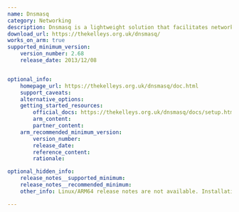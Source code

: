 ```yaml
---
name: Dnsmasq
category: Networking
description: Dnsmasq is a lightweight solution that facilitates network communication by providing two essential services. DNS forwarding, which enables domain name resolution, and DHCP serving, which assigns IP addresses to devices on a network.
download_url: https://thekelleys.org.uk/dnsmasq/
works_on_arm: true
supported_minimum_version:
    version_number: 2.68
    release_date: 2013/12/08


optional_info:
    homepage_url: https://thekelleys.org.uk/dnsmasq/doc.html
    support_caveats:
    alternative_options:
    getting_started_resources:
        official_docs: https://thekelleys.org.uk/dnsmasq/docs/setup.html
        arm_content:
        partner_content:
    arm_recommended_minimum_version:
        version_number:
        release_date:
        reference_content:
        rationale:

optional_hidden_info:
    release_notes__supported_minimum:
    release_notes__recommended_minimum:
    other_info: Linux/ARM64 release notes are not available. Installation and Testing were done using "apt-get install dnsmasq". The minimum version of dnsmasq v2.68 corresponds to ubuntu:14.04 and v2.90 to ubuntu:22.04.

---
```

